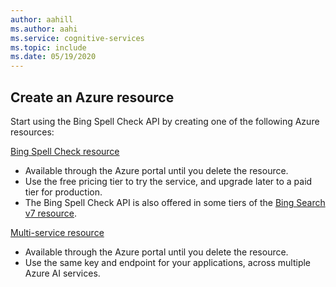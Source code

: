 ```yaml
---
author: aahill
ms.author: aahi
ms.service: cognitive-services
ms.topic: include
ms.date: 05/19/2020
---
```


## Create an Azure resource

Start using the Bing Spell Check API by creating one of the following Azure resources:

[Bing Spell Check resource](https://portal.azure.com/#create/Microsoft.CognitiveServicesBingSpellCheck-v7)
   * Available through the Azure portal until you delete the resource.
   * Use the free pricing tier to try the service, and upgrade later to a paid tier for production.
   * The Bing Spell Check API is also offered in some tiers of the [Bing Search v7 resource](https://portal.azure.com/#create/Microsoft.CognitiveServicesBingSearch-v7).
    
[Multi-service resource](https://portal.azure.com/#create/Microsoft.CognitiveServicesAllInOne)
   * Available through the Azure portal until you delete the resource.  
   * Use the same key and endpoint for your applications, across multiple Azure AI services.
